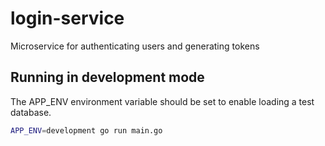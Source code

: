 # login-service
Microservice for authenticating users and generating tokens

## Running in development mode

The APP_ENV environment variable should be set to enable loading a test database.

```bash
APP_ENV=development go run main.go
```
